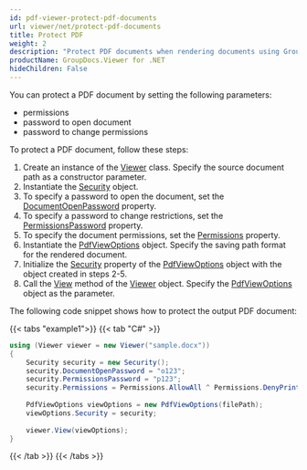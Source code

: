 ```yaml
---
id: pdf-viewer-protect-pdf-documents
url: viewer/net/protect-pdf-documents
title: Protect PDF
weight: 2
description: "Protect PDF documents when rendering documents using GroupDocs.Viewer for .NET"
productName: GroupDocs.Viewer for .NET
hideChildren: False
---
```

You can protect a PDF document by setting the following parameters:

* permissions
* password to open document
* password to change permissions

To protect a PDF document, follow these steps:

1. Create an instance of the [Viewer](https://reference.groupdocs.com/net/viewer/groupdocs.viewer/viewer) class. Specify the source document path as a constructor parameter.
2. Instantiate the [Security](https://reference.groupdocs.com/net/viewer/groupdocs.viewer.options/security) object.
3. To specify a password to open the document, set the [DocumentOpenPassword](https://reference.groupdocs.com/net/viewer/groupdocs.viewer.options/security/properties/documentopenpassword) property.
4. To specify a password to change restrictions, set the [PermissionsPassword](https://reference.groupdocs.com/net/viewer/groupdocs.viewer.options/security/properties/permissionspassword) property. 
5. To specify the document permissions, set the [Permissions](https://reference.groupdocs.com/net/viewer/groupdocs.viewer.options/permissions) property.
6. Instantiate the [PdfViewOptions](https://reference.groupdocs.com/net/viewer/groupdocs.viewer.options/pdfviewoptions) object. Specify the saving path format for the rendered document.
7. Initialize the [Security](https://reference.groupdocs.com/net/viewer/groupdocs.viewer.options/pdfviewoptions/properties/security) property of the [PdfViewOptions](https://reference.groupdocs.com/net/viewer/groupdocs.viewer.options/pdfviewoptions) object with the object created in steps 2-5.
8. Call the [View](https://reference.groupdocs.com/net/viewer/groupdocs.viewer/viewer/methods/view) method of the [Viewer](https://reference.groupdocs.com/net/viewer/groupdocs.viewer/viewer) object. Specify the [PdfViewOptions](https://reference.groupdocs.com/net/viewer/groupdocs.viewer.options/pdfviewoptions) object as the parameter.

The following code snippet shows how to protect the output PDF document:

{{< tabs "example1">}}
{{< tab "C#" >}}
```csharp
using (Viewer viewer = new Viewer("sample.docx"))
{
    Security security = new Security();
    security.DocumentOpenPassword = "o123";
    security.PermissionsPassword = "p123";
    security.Permissions = Permissions.AllowAll ^ Permissions.DenyPrinting;
    
    PdfViewOptions viewOptions = new PdfViewOptions(filePath);
    viewOptions.Security = security;
                    
    viewer.View(viewOptions);
}
```
{{< /tab >}}
{{< /tabs >}}